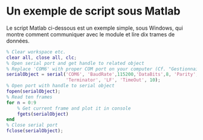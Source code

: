# Un exemple de script sous Matlab

Le script Matlab ci-dessous est un exemple simple, sous Windows, qui montre comment communiquer avec le module et lire dix trames de données.

```matlab 
% Clear workspace etc.
clear all, close all, clc;
% Open serial port and get handle to related object
% Replace 'COM6' with proper COM port on your computer (Cf. "Gestionnaire de Périphériques")
serialObject = serial('COM6', 'BaudRate',115200,'DataBits',8, 'Parity', 'none', 'StopBits', 1,...
                      'Terminator', 'LF', 'TimeOut', 10);
% Open port with handle to serial object
fopen(serialObject);
% Read ten frames
for n = 0:9
    % Get current frame and plot it in console
    fgets(serialObject)    
end
% Close serial port
fclose(serialObject);
```
